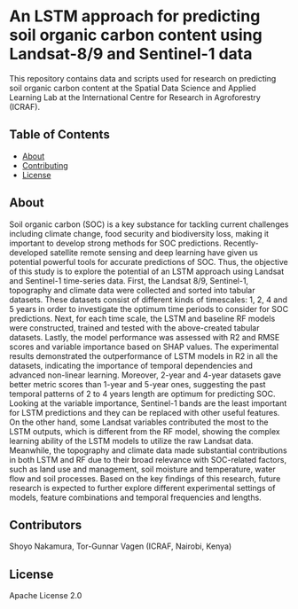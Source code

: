 # An LSTM approach for predicting soil organic carbon content using Landsat-8/9 and Sentinel-1 data

This repository contains data and scripts used for research on predicting soil organic carbon content at the Spatial Data Science and Applied Learning Lab at the International Centre for Research in Agroforestry (ICRAF).

## Table of Contents

- [About](#about)
- [Contributing](#contributing)
- [License](#license)

## About

Soil organic carbon (SOC) is a key substance for tackling current challenges including climate change, food security and biodiversity loss, making it important to develop strong methods for SOC predictions. Recently-developed satellite remote sensing and deep learning have given us potential powerful tools for accurate predictions of SOC. Thus, the objective of this study is to explore the potential of an LSTM approach using Landsat and Sentinel-1 time-series data. First, the Landsat 8/9, Sentinel-1, topography and climate data were collected and sorted into tabular datasets. These datasets consist of different kinds of timescales: 1, 2, 4 and 5 years in order to investigate the optimum time periods to consider for SOC predictions. Next, for each time scale, the LSTM and baseline RF models were constructed, trained and tested with the above-created tabular datasets. Lastly, the model performance was assessed with R2 and RMSE scores and variable importance based on SHAP values. The experimental results demonstrated the outperformance of LSTM models in R2 in all the datasets, indicating the importance of temporal dependencies and advanced non-linear learning. Moreover, 2-year and 4-year datasets gave better metric scores than 1-year and 5-year ones, suggesting the past temporal patterns of 2 to 4 years length are optimum for predicting SOC. Looking at the variable importance, Sentinel-1 bands are the least important for LSTM predictions and they can be replaced with other useful features. On the other hand, some Landsat variables contributed the most to the LSTM outputs, which is different from the RF model, showing the complex learning ability of the LSTM models to utilize the raw Landsat data. Meanwhile, the topography and climate data made substantial contributions in both LSTM and RF due to their broad relevance with SOC-related factors, such as land use and management, soil moisture and temperature, water flow and soil processes. Based on the key findings of this research, future research is expected to further explore different experimental settings of models, feature combinations and temporal frequencies and lengths.

## Contributors

Shoyo Nakamura, Tor-Gunnar Vagen (ICRAF, Nairobi, Kenya)

## License

Apache License 2.0
